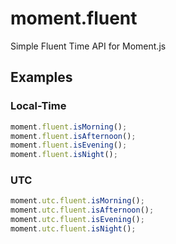 moment.fluent
=============

Simple Fluent Time API for Moment.js

Examples
--------

### Local-Time

``` javascript
moment.fluent.isMorning();
moment.fluent.isAfternoon();
moment.fluent.isEvening();
moment.fluent.isNight();
```

### UTC

``` javascript
moment.utc.fluent.isMorning();
moment.utc.fluent.isAfternoon();
moment.utc.fluent.isEvening();
moment.utc.fluent.isNight();
```
